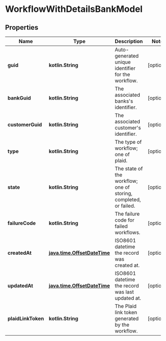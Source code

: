 
# WorkflowWithDetailsBankModel

## Properties
Name | Type | Description | Notes
------------ | ------------- | ------------- | -------------
**guid** | **kotlin.String** | Auto-generated unique identifier for the workflow. |  [optional]
**bankGuid** | **kotlin.String** | The associated banks&#39;s identifier. |  [optional]
**customerGuid** | **kotlin.String** | The associated customer&#39;s identifier. |  [optional]
**type** | **kotlin.String** | The type of workflow; one of plaid. |  [optional]
**state** | **kotlin.String** | The state of the workflow; one of storing, completed, or failed. |  [optional]
**failureCode** | **kotlin.String** | The failure code for failed workflows. |  [optional]
**createdAt** | [**java.time.OffsetDateTime**](java.time.OffsetDateTime.md) | ISO8601 datetime the record was created at. |  [optional]
**updatedAt** | [**java.time.OffsetDateTime**](java.time.OffsetDateTime.md) | ISO8601 datetime the record was last updated at. |  [optional]
**plaidLinkToken** | **kotlin.String** | The Plaid link token generated by the workflow. |  [optional]



